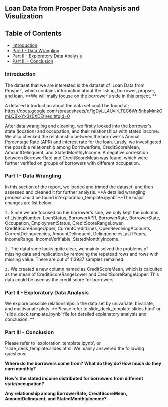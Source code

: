 
## Loan Data from Prosper Data Analysis and Visulization


## Table of Contents
- [Introduction](#intro)
- [Part I - Data Wrangling](#wrangle)
- [Part II - Exploratory Data Analysis](#analysis)
- [Part III - Conclusion](#conclusion)

<a id='intro'></a>
### Introduction
The dataset that we are interested is the dataset of 'Loan Data from Prosper', which contains information about the listing, borrower, propser, and loan. **We will maily focuse on the borrower's side in this project. **

A detailed introduction about the data set could be found at: https://docs.google.com/spreadsheets/d/1gDyi_L4UvIrLTEC6Wri5nbaMmkGmLQBk-Yx3z0XDEtI/edit#gid=0 

After data wrangling and cleaning, we firstly looked into the borrower's state (location) and occupation, and their relationships with stated income. We also checked the relationship between the borrower's Annual Percentage Rate (APR) and interest rate for the loan. Lastly, we investigated the possible relationship among BorrowerRate, CreditScoreMean, AmountDelinquent, and StatedMonthlyIncome. A negative correlation between BorrowerRate and CreditScoreMean was found, which were further verified on groups of borrowers with different occupation. 


<a id='wrangle'></a>
### Part I - Data Wrangling

In this section of the report, we loaded and trimed the dataset, and then assessed and cleaned it for further analysis. **A detailed wrangling process could be found in'exploration_template.ipynb'.**The major changes are list below:

`1.` Since we are focused on the borrower's side, we only kept the columns of ListingNumber, LoanStatus, BorrowerAPR, BorrowerRate, BorrowerState, Occupation, EmploymentStatus, CreditScoreRangeLower, CreditScoreRangeUpper, CurrentCreditLines, OpenRevolvingAccounts, CurrentDelinquencies, AmountDelinquent, DelinquenciesLast7Years, IncomeRange, IncomeVerifiable, StatedMonthlyIncome.

`2.` The dataframe looks quite clear, we mainly solved the problems of missing data and replication by removing the repetead rows and rows with missing value. There are out of 113937 samples remained.

`3.` We created a new column named as CreditScoreMean, which is calculted as the mean of CreditScoreRangeLower and CreditScoreRangeUpper. This data could be used as the credit score for borrowers.


<a id='analysis'></a>
### Part II - Exploratory Data Analysis

We explore possible relationships in the data set by univariate, bivariate, and multivariate plots. **Please refer to slide_deck_template.slides.html' or 'slide_deck_template.ipynb' file for detailed explanatory analysis and conclusion. ** 

<a id='conclusion'></a>
### Part III - Conclusion

Please refer to 'exploration_template.ipynb', or 'slide_deck_template.slides.html'.We mainly answered the following questions:

**Where do the borrowers come from? What do they do?How much do they earn monthly?**

**How's the stated income distributed for borrowers from different state/occupation?**

**Any relationship among BorrowerRate, CreditScoreMean, AmountDelinquent, and StatedMonthlyIncome?**

